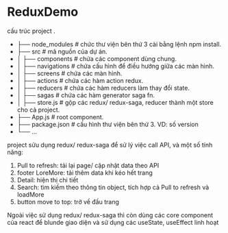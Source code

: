 # ReduxDemo
cấu trúc project
.
*	├── node_modules            # chức thư viện bên thứ 3 cài bằng lệnh npm install.
*	├── src                     # mã nguồn của dự án.
*	│   ├── components          # chứa các component dùng chung.
*	│   ├── navigations         # chứa cấu hình để điều hướng giữa các màn hình.
*	│   ├── screens             # chứa các màn hình.
*	│   ├── actions             # chứa các hàm action redux.
*	│   ├── reducers            # chứa các hàm reducers làm thay đổi state.
*	│   ├── sagas               # chứa các hàm generator saga fn.
*	│   ├── store.js            # gộp các redux/ redux-saga, reducer thành một store cho cả project.
*	├── App.js                  # root component.
*	├── package.json            # cấu hình thư viện bên thứ 3. VD: số version 
*	└── ...

project sửu dụng redux/ redux-saga để sử lý việc call API, và một số tính năng:
  1.	Pull to refresh: tải lại page/ cập nhật data theo API
  1.	footer LoreMore: tải thêm data khi kéo hết trang
  1.	Detail: hiện thị chi tiết
  1.	Search: tìm kiếm theo thông tin object, tích hợp cả Pull to refresh và loadMore
  1.	button move to top: trở về đầu trang
  
Ngoài việc sử dụng redux/ redux-saga thì còn dùng các core component của react để blunde giao diện
và sử dụng các useState, useEffect linh hoạt
  
